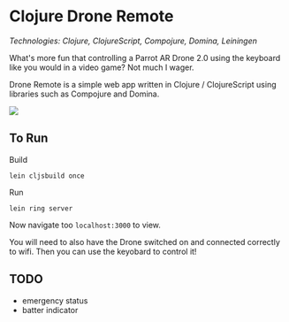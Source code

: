 Clojure Drone Remote
====================

<em>Technologies: Clojure, ClojureScript, Compojure, Domina, Leiningen</em>

What's more fun that controlling a Parrot AR Drone 2.0 using the keyboard like you would in a video game? Not much I wager.

Drone Remote is a simple web app written in Clojure / ClojureScript using libraries such as Compojure and Domina.

![](https://dl-web.dropbox.com/get/Screenshots/Screenshot%202014-08-28%2012.31.01.png?_subject_uid=290579252&w=AACG1WNsAaPIyz9hejduZlkPvACB5pHIPM6f5ZU6Eh0qYg)

## To Run

Build
```
lein cljsbuild once
```
Run
```
lein ring server
```
Now navigate too `localhost:3000` to view.

You will need to also have the Drone switched on and connected correctly to wifi. Then you can use the keyobard to control it!

## TODO
* emergency status
* batter indicator
